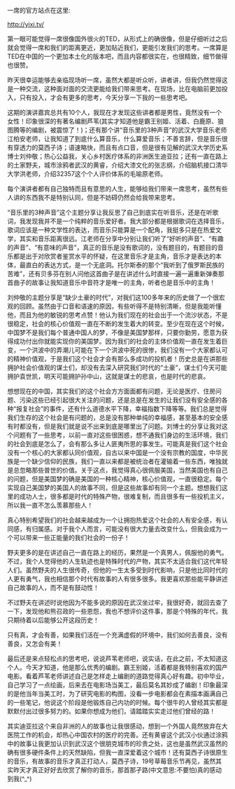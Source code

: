 <!---
title:: 一席后的思考
date:: 2014-04-14 21:08
categories:: 生活读书新知
tags:: life
-->

一席的官方站点在这里:

<a href="http://yixi.tv/" target="_blank">http://yixi.tv/</a>

第一眼可能觉得一席很像国外很火的TED，从形式上的确很像，但是仔细听过之后就会觉得一席和我们的距离更近，更加贴近我们，更能引发我们的思考。一席算是TED在中国的一个更加本土化的版本吧，而且内容都很实在，也很精致，细节做得也很赞。

昨天很幸运能够去亲临现场听一席，虽然大都是听众听，讲者讲，但我仍然觉得这是一种交流，这种面对面的交流更能给我们带来思考。在现场，比在电脑前更加投入，只有投入，才会有更多的思考，今天分享一下我的一些思考吧。

这期的演讲嘉宾总共有10个人，我现在才发现这些讲者都是男性，竟然没有一个女性！印象很深的有著名编剧芦苇(其实才知道他是霸王别姬、活着、白鹿原、狼图腾等的编剧，被震惊了！)；还有那个讲“音乐里的3种声音”的武汉大学音乐老师江柏安老师，让我知道了到底什么算音乐，什么算爱音乐；不善言辞，但是音乐很有穿透力的莫西子诗；语速略快，而且有点口音，但是很有见解的武汉大学历史系博士刘仲敬；热心公益我，关心乡村医疗体系的非洲医生迪亚拉；还有一直在路上的土家野夫，城市涂鸦者武汉的黄睿，介绍大漆文化的张志纲，介绍脑机接口清华大学洪老师，介绍32357这个个人评价体系的毛喻原老师。

每个演讲者都有自己独特而且有意思的人生，能够给我们带来一席思考，虽然有些人讲的东西我不是特别认同，但是不妨碍仍然会给我带来思考。

“音乐里的3种声音”这个主题分享让我反思了自己到底实在听音乐，还是在听歌词，我发现我并不是一个纯粹的音乐爱好者。我大部分都是根据歌词在选择音乐，歌词应该是一种文学性的表达，而音乐只能算是一个配角，我挺多只是在热爱文学，其实和音乐距离很远。江老师在分享中分别让我们听了“好听的声音”、“有趣的声音”、“有意味的声音”，真正的音乐是没有歌词的，没有题目的，有题目的音乐都是出于对欣赏者鉴赏水平的怀疑，在这里音乐才是主角，音乐才是表达的本体，最直白的表达方式，是一个无底洞。托尔斯泰的那个“我听到了俄罗斯民族的苦难”，还有贝多芬在别人问他这首曲子是在讲述什么时直接一遍一遍重新弹奏那首曲子的故事让我知道音乐中音符才是唯一的主角，听者也是音乐中的主角！

刘仲敬的主题分享是“缺少土豪的时代”，对我们这100多年来的历史做了一个很宏观的回顾。虽然由于口音和语速的原因，有些听得不是特别清晰，但是我能听懂他，而且为他的敏锐的思考点赞！他认为我们现在的社会出于一个流沙状态，不是很稳定，社会的核心价值观一直在不断的发生着大的转变。至少在现在这个时候，中国梦不是我们每个普通中国人的梦，不像是美国梦那样，只要你勤劳，愿意为获得成功付出你就能实现你的美国梦。因为我们的社会的主体价值观一直在发生着巨变，一个洪波中的弄潮儿可能在下一个洪波中死的很惨，我们没有一个大家都认可的精神价值观，于是我们这个社会才会有那么多成功的投机者！历史总是在讲那些拥护社会价值观的谋士们，却没有去深入研究我们时代的“土豪”，谋士们今天可能拥护袁世凯，明天可能拥护孙中山，这就是谋士的悲哀，也是时代的悲哀。

想想现在的中国，其实我们的这个社会方方面面都有问题，无论是医疗、住房问题、污染这些已经引起很大关注的问题，还是总是在发生的让我们没有安全感的各种“报复社会”的事件，还有什么道德水平下降，幸福指数下降等等。我们总是觉得我们生存的这个社会是有问题的，总是没有那种单纯的幸福感，甚至基本的安全感有时都没有，但是我们就是说不出来到底是哪里出了问题。刘博士的分享让我对这个问题有了一些思考，以前一直对这些很困惑，想不通我们身边的生活环境，我们的社会到底是怎么了，会有那么多让人匪夷所思的事发生。可能真是我们这个社会没有一个核心的大家都认同价值观，自古以来中国是一个没有宗教的国度，中华民族是一个缺少信仰的民族，我们一直以来都是被统治者在灌输着一些东西，唯独就是总忽略那些普世的价值。关于这点，我觉得真心很佩服美国，当然美国也有自己的问题，但是美国梦的确是美国的一种核心精神，核心价值观，一直很稳定。每个实现自己美国梦的美国人的故事不同，但是这些故事却有同一个主题。想想我们这里的成功人士，很多都是时代的特殊产物，很难复制，而且很多有一些投机主义，所以我一直不怎么羡慕那些人！

真心特别希望我们的社会越来越成为一个让拥抱热爱这个社会的人有安全感，有认同感，有归属感。对于我个人而言，可能没有很大力量去改变什么，但我会成为一个可以带来一些正能量的我们社会的一份子！

野夫更多的是在讲述自己一直在路上的经历，果然是一个真男人，佩服他的勇气。不过，我个人觉得他的人生轨迹也是特殊时代的产物，其实不太适合我们这代年轻人们。虽然野夫的人生很传奇，但他的一生太多受到时代影响，只是他比同时代的人更有勇气，我也相信那个时代有故事的人有很多很多。我更喜欢那些能平静讲述自己故事的人，而不是有鼓动性！

不过野夫在讲述时说他因为不能多说的原因在武汉坐过牢，我很好奇，就回去查了一下，发现他和熊召政的一些恩怨，我也不想评价这件事，那是个特殊的年代，我只期待着以后能够公开这段历史！

只有真，才会有善，如果我们活在一个充满虚假的环境中，我们如何去善良，没有善良，又怎会有美！

最后还是来点轻松点的思考吧，说说芦苇老师吧，说实话，在此之前，不太知道这个人。今天才知道，他是那么优秀的编剧。霸王别姬，活着都是我特别喜欢的国产电影。看着芦苇老师讲述自己是怎样走上编剧的道路觉得真心好有趣。初中毕业，自己学习了一点绘画，后来去在电影场当美工，最后莫名其妙成了编剧！印象最深的是他当年当美工时，为了研究电影的构图，没看一步电影都会在素描本画满自己的一些笔记，他说这个阶段是他锻炼自己内功的时候。每个很牛的人曾经其实都是默默付出过很多努力的。如果你想成为他们，请踏踏实实走过他们曾经的路！

其实迪亚拉这个来自非洲的人的故事也让我很感动，想到一个外国人竟然放弃在大医院工作的机会，却热心中国农村的医疗的完善。还有黄睿这个武汉小伙通过涂鸦中的故事让我更加认识到武汉这个很朋克城市的珍贵之处，这也是虽然武汉虽然的确有很多硬件条件上的天然缺陷，但我一直深爱着这个城市！还有莫西子诗很原生的音乐，有故事的音乐才真正打动人，莫西子诗，19号草莓音乐节再见，虽然其实昨天才真正好好去欣赏了解你的音乐，那首那孑路(中文意思:不要怕)真的感动到我(^_^)
